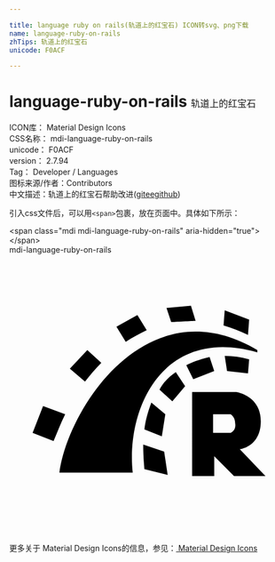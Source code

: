 ```yaml
---

title: language ruby on rails(轨道上的红宝石) ICON转svg、png下载
name: language-ruby-on-rails
zhTips: 轨道上的红宝石
unicode: F0ACF

---
```


# language-ruby-on-rails  <small style="font-size: 60%;font-weight: 100">轨道上的红宝石</small>


<div class="detail-page">
<p>
<span>
ICON库：
<span class="badge-secondary badge">Material Design Icons</span> 
</span>
<br/>
<span>
CSS名称：
<span class="badge-secondary badge">mdi-language-ruby-on-rails</span> 
</span>
<br/>
<span>
unicode：
<span class="badge-secondary badge">F0ACF</span> 
</span>
<br/>
<span>
version：
<span class="badge-secondary badge">2.7.94</span> 
</span>
<br/>
<span>Tag：
<span class="badge-light badge">Developer / Languages</span>
</span>
<br/>
<span>图标来源/作者：<span class="badge-light badge">Contributors</span></span> 
<br/>
<span class="zh-detail">中文描述：<span class="badge-primary badge">轨道上的红宝石</span><span class="help-link"><span>帮助改进</span>(<a href="https://gitee.com/liuwave/icon-helper/edit/master/json/material/language-ruby-on-rails.json" target="_blank" rel="noopener noreferrer">gitee</a><a href="https://github.com/liuwave/icon-helper/edit/master/json/material/language-ruby-on-rails.json" target="_blank" rel="noopener noreferrer">github</a></span>)</span><br/>
</p>
</div>
<div class="alert alert-dark">
  <i class="mdi mdi-language-ruby-on-rails mdi-48px"></i>
  <i class="mdi mdi-language-ruby-on-rails mdi-36px"></i>
  <i class="mdi mdi-language-ruby-on-rails mdi-24px"></i>
  <i class="mdi mdi-language-ruby-on-rails mdi-18px"></i>
</div>
<div>
  <p>引入css文件后，可以用<code>&lt;span&gt;</code>包裹，放在页面中。具体如下所示：    
  </p>
  <div class="alert alert-primary" style="font-size: 14px">
    &lt;span class="mdi mdi-language-ruby-on-rails" aria-hidden="true"&gt;&lt;/span&gt;
    <copy-btn content='<span class="mdi mdi-language-ruby-on-rails" aria-hidden="true"></span>'></copy-btn>
  </div>
  <div class="alert alert-secondary">
    <i class="mdi mdi-language-ruby-on-rails"
    style="font-size: 24px"
    aria-hidden="true"></i> mdi-language-ruby-on-rails
    <copy-btn content="mdi-language-ruby-on-rails" btn-title="复制图标名称"></copy-btn>
  </div>
</div>
<div id="svg" class="svg-wrap">
<svg xmlns="http://www.w3.org/2000/svg" viewBox="0 0 24 24"><path d="M19.8,16.7C19.8,16.7 21.6,16.5 21.6,14.3C21.6,12.1 19.5,11.8 19.5,11.8H15.7V19H17.6V17.3L19.3,19H22L19.8,16.7M19,15.3H17.5V13.7H19C19,13.7 19.4,13.9 19.4,14.5C19.5,15.1 19,15.3 19,15.3M21.3,8.2V8.4C13.2,6.1 10,13.2 10.6,18.7C10.6,18.7 4.9,18.7 4.3,18.7C5,13.3 11.8,2.6 21.3,8.2M20.5,6.9C19.8,6.6 19.1,6.3 18.4,6.1L18.5,4.8L20.6,5.6L20.5,6.9M18.5,8.7C19.2,8.7 19.9,8.8 20.6,9L20.5,10.2L18.7,10L18.5,8.7M13.9,5.8L13.5,4.6L15.6,4.4L16,5.7C15.8,5.7 14.1,5.8 13.9,5.8M15.2,9.5C15.6,9.3 16.3,9 17.2,8.8L17.6,10L15.8,10.7L15.2,9.5M11.8,6.5C11.2,6.8 10.6,7.1 10,7.5L9.2,6.2L11,5.2L11.8,6.5M14.3,10.1L15.1,11.3L14,12.6L12.9,11.6C13.2,11 13.7,10.5 14.3,10.1M11.6,15C11.7,14.2 11.9,13.5 12.2,12.7L13.4,13.7L13.1,15.6L11.6,15M7.9,9.3C7.4,9.8 6.9,10.4 6.5,10.9L5.2,9.8L6.7,8.2L7.9,9.3M4.8,13.7C4.4,14.5 4.1,15.3 3.8,16L2,15.3L2.9,13L4.8,13.7M11.5,16.3L13.3,16.9L13.6,18.9L11.6,18.4C11.6,18.2 11.5,17.5 11.5,16.3Z" /></svg>
</div>
<detail full-name='mdi-language-ruby-on-rails'></detail>
    
<div><p>更多关于 Material Design Icons的信息，参见：<a target="_blank" href="https://iconhelper.cn/material.html"> Material Design Icons</a>
</p></div>
